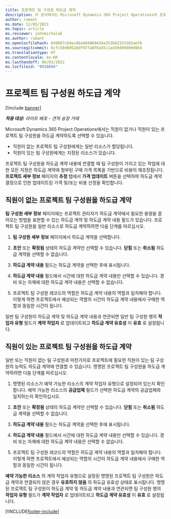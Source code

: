 ```yaml
---
title: 프로젝트 팀 구성원 하도급 계약
description: 이 문서에서는 Microsoft Dynamics 365 Project Operations의 프로젝트 팀 구성원을 하도급 계약하는 방법에 대해 설명합니다.
author: rumant
ms.date: 12/03/2021
ms.topic: article
ms.reviewer: johnmichalak
ms.author: rumant
ms.openlocfilehash: 649687cb9ac66e684069434a353b63155103aefb
ms.sourcegitcommit: 6cfc50d89528df977a8f6a55c1ad39d99800d9b4
ms.translationtype: HT
ms.contentlocale: ko-KR
ms.lasthandoff: 06/03/2022
ms.locfileid: "8916894"
---
```

# <a name="subcontracting-project-team-members"></a>프로젝트 팀 구성원 하도급 계약

[!include [banner](../../includes/dataverse-preview.md)]

_**적용 대상:** 라이트 배포 - 견적 송장 거래_

Microsoft Dynamics 365 Project Operations에서는 직원이 없거나 직원이 있는 프로젝트 팀 구성원을 하도급 계약하도록 선택할 수 있습니다.

- 직원이 없는 프로젝트 팀 구성원에게는 일반 리소스가 할당됩니다.
- 직원이 있는 팀 구성원에게는 지정된 리소스가 있습니다.

프로젝트 팀 구성원을 하도급 계약 내용에 연결할 때 팀 구성원이 가지고 있는 작업에 대한 모든 지정은 하도급 계약에 첨부된 구매 가격 목록을 기반으로 비용이 재조정됩니다.  **프로젝트 세부 정보** 페이지의 **추정** 탭에서 **가격 업데이트** 버튼을 선택하여 하도급 계약 결정으로 인한 업데이트된 가격 및/또는 비용 산정을 확인합니다. 

## <a name="subcontracting-an-unstaffed-project-team-member"></a>직원이 없는 프로젝트 팀 구성원을 하도급 계약
**팀 구성원 세부 정보** 페이지에는 프로젝트 관리자가 하도급 계약에서 필요한 용량을 끌어오는 방법을 표현할 수 있는 하도급 계약 및 하도급 계약 내용 필드가 있습니다. 프로젝트 팀 구성원을 일반 리소스로 하도급 계약하려면 다음 단계를 따르십시오.

1.  **팀 구성원 세부 정보** 페이지에서 하도급 계약을 선택합니다.

2.  **초안** 또는 **확정됨** 상태의 하도급 계약만 선택할 수 있습니다. **닫힘** 또는 **취소됨** 하도급 계약을 선택할 수 없습니다. 

3.  **하도급 계약 내용** 필드는 하도급 계약을 선택한 후에 표시됩니다.

4.  **하도급 계약 내용** 필드에서 시간에 대한 하도급 계약 내용만 선택할 수 있습니다. 경비 또는 자재에 대한 하도급 계약 내용은 선택할 수 없습니다.

5.  프로젝트 팀 구성원 레코드의 역할은 하도급 계약 내용의 역할과 일치해야 합니다. 이렇게 하면 프로젝트에서 예상되는 역할의 시간이 하도급 계약 내용에서 구매한 역할과 동일한 시간이 됩니다. 

일반 팀 구성원이 하도급 계약 및 하도급 계약 내용과 연관되면 일반 팀 구성원 행의 **작업자 유형** 필드가 **계약 작업자** 로 업데이트되고 **하도급 계약 유효성** 이 **유효** 로 설정됩니다.

## <a name="subcontracting-a-staffed-project-team-member"></a>직원이 있는 프로젝트 팀 구성원을 하도급 계약
일반 또는 직원이 없는 팀 구성원과 마찬가지로 프로젝트에 필요한 직원이 있는 팀 구성원의 능력도 하도급 계약에 연결할 수 있습니다. 명명된 프로젝트 팀 구성원을 하도급 계약하려면 다음 단계를 따르십시오.

1.  명명된 리소스가 예약 가능한 리소스의 계약 작업자 유형으로 설정되어 있는지 확인합니다. 예약 가능한 리소스의 **공급업체** 필드가 선택한 하도급 계약의 공급업체와 일치하는지 확인하십시오. 

2.  **초안** 또는 **확정됨** 상태의 하도급 계약만 선택할 수 있습니다. **닫힘** 또는 **취소됨** 하도급 계약을 선택할 수 없습니다. 

3.  **하도급 계약 내용** 필드는 하도급 계약을 선택한 후에 표시됩니다.

4.  **하도급 계약 내용** 필드에서 시간에 대한 하도급 계약 내용만 선택할 수 있습니다. 경비 또는 자재에 대한 하도급 계약 내용은 선택할 수 없습니다.

5.  프로젝트 팀 구성원 레코드의 역할은 하도급 계약 내용의 역할과 일치해야 합니다. 이렇게 하면 프로젝트에서 예상되는 역할의 시간이 하도급 계약 내용에서 구매한 역할과 동일한 시간이 됩니다. 

**예약 가능한 리소스** 의 계약 작업자 유형으로 설정된 명명된 프로젝트 팀 구성원은 하도급 계약과 연결되지 않은 경우 **유효하지 않음** 의 하도급 유효성 상태로 표시됩니다. 명명된 프로젝트 팀 구성원이 하도급 계약 및 하도급 계약 내용과 연관되면 팀 구성원 행의 **작업자 유형** 필드가 **계약 작업자** 로 업데이트되고 **하도급 계약 유효성** 이 **유효** 로 설정됩니다.

[!INCLUDE[footer-include](../../includes/footer-banner.md)]
